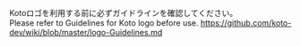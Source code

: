 Kotoロゴを利用する前に必ずガイドラインを確認してください。  
Please refer to Guidelines for Koto logo before use.
https://github.com/koto-dev/wiki/blob/master/logo-Guidelines.md

